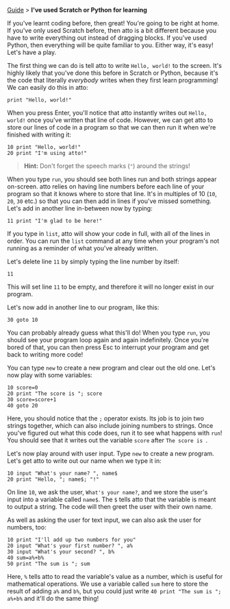 [Guide](javascript:visitDocumentation('docs/index.md');) > **I've used Scratch or Python for learning**

If you've learnt coding before, then great! You're going to be right at home. If you've only used Scratch before, then atto is a bit different because you have to write everything out instead of dragging blocks. If you've used Python, then everything will be quite familiar to you. Either way, it's easy! Let's have a play.

The first thing we can do is tell atto to write `Hello, world!` to the screen. It's highly likely that you've done this before in Scratch or Python, because it's the code that literally _everybody_ writes when they first learn programming! We can easily do this in atto:

```
print "Hello, world!"
```

When you press Enter, you'll notice that atto instantly writes out `Hello, world!` once you've written that line of code. However, we can get atto to store our lines of code in a program so that we can then run it when we're finished with writing it:

```
10 print "Hello, world!"
20 print "I'm using atto!"
```

> **Hint:** Don't forget the speech marks (`"`) around the strings!

When you type `run`, you should see both lines run and both strings appear on-screen. atto relies on having line numbers before each line of your program so that it knows where to store that line. It's in multiples of 10 (`10`, `20`, `30` etc.) so that you can then add in lines if you've missed something. Let's add in another line in-between now by typing:

```
11 print "I'm glad to be here!"
```

If you type in `list`, atto will show your code in full, with all of the lines in order. You can run the `list` command at any time when your program's not running as a reminder of what you've already written.

Let's delete line `11` by simply typing the line number by itself:

```
11
```

This will set line `11` to be empty, and therefore it will no longer exist in our program.

Let's now add in another line to our program, like this:

```
30 goto 10
```

You can probably already guess what this'll do! When you type `run`, you should see your program loop again and again indefinitely. Once you're bored of that, you can then press Esc to interrupt your program and get back to writing more code!

You can type `new` to create a new program and clear out the old one. Let's now play with some variables:

```
10 score=0
20 print "The score is "; score
30 score=score+1
40 goto 20
```

Here, you should notice that the `;` operator exists. Its job is to join two strings together, which can also include joining numbers to strings. Once you've figured out what this code does, run it to see what happens with `run`! You should see that it writes out the variable `score` after `The score is `.

Let's now play around with user input. Type `new` to create a new program. Let's get atto to write out our name when we type it in:

```
10 input "What's your name? ", name$
20 print "Hello, "; name$; "!"
```

On line `10`, we ask the user, `What's your name?`, and we store the user's input into a variable called `name$`. The `$` tells atto that the variable is meant to output a string. The code will then greet the user with their own name.

As well as asking the user for text input, we can also ask the user for numbers, too:

```
10 print "I'll add up two numbers for you"
20 input "What's your first number? ", a%
30 input "What's your second? ", b%
40 sum=a%+b%
50 print "The sum is "; sum
```

Here, `%` tells atto to read the variable's value as a number, which is useful for mathematical operations. We use a variable called `sum` here to store the result of adding `a%` and `b%`, but you could just write `40 print "The sum is "; a%+b%` and it'll do the same thing!